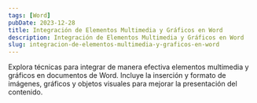 ```yaml
---
tags: [Word]
pubDate: 2023-12-28
title: Integración de Elementos Multimedia y Gráficos en Word
description: Integración de Elementos Multimedia y Gráficos en Word
slug: integracion-de-elementos-multimedia-y-graficos-en-word
---
```


Explora técnicas para integrar de manera efectiva elementos multimedia y gráficos en documentos de Word. Incluye la inserción y formato de imágenes, gráficos y objetos visuales para mejorar la presentación del contenido.